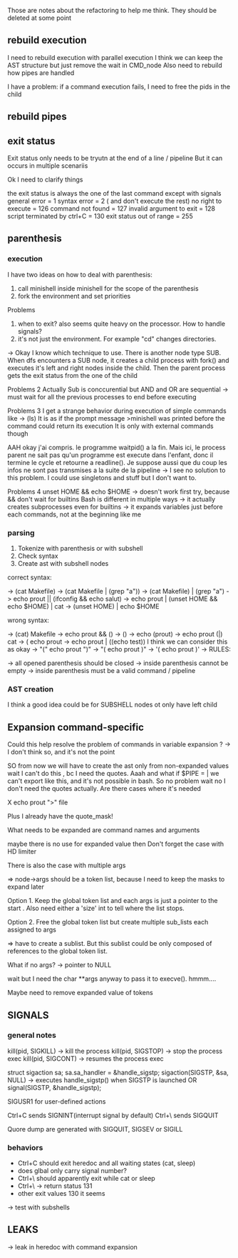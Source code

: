 Those are notes about the refactoring to help me think. They should be deleted at some point

## rebuild execution

I need to rebuild execution with parallel execution
I think we can keep the AST structure but just remove the wait in CMD_node
Also need to rebuild how pipes are handled

I have a problem: if a command execution fails, I need to free the pids in the child 

## rebuild pipes


## exit status

Exit status only needs to be tryutn at the end of a line / pipeline
But it can occurs in multiple scenariis

Ok I need to clarify things

the exit status is always the one of the last command except with signals
general error = 1
syntax error = 2 ( and don't execute the rest)
no right to execute = 126
command not found = 127
invalid argument to exit = 128
script terminated by ctrl+C = 130
exit status out of range = 255

## parenthesis

### execution

I have two ideas on how to deal with parenthesis:
1. call minishell inside minishell for the scope of the parenthesis
2. fork the environment and set priorities

Problems
1. when to exit? also seems quite heavy on the processor. How to handle signals?
2. it's not just the environment. For example "cd" changes directories.

-> Okay I know which technique to use. There is another node type SUB. When dfs 
encounters a SUB node, it creates a child process with fork() and executes it's left and right nodes inside the child.
Then the parent process gets the exit status from the one of the child

Problems 2
Actually Sub is conccurential but AND and OR are sequential -> must wait for all the previous processes to end before executing

Problems 3
I get a strange behavior during execution of simple commands like -> (ls)
It is as if the prompt message >minishell was printed before the command could return its execution
It is only with external commands though

AAH okay j'ai compris.
le programme waitpid() a la fin. Mais ici, le process parent ne sait pas qu'un programme est execute dans l'enfant, donc il termine le cycle et retourne a readline(). Je suppose aussi que du coup les infos ne sont pas transmises a la suite de la pipeline
-> I see no solution to this problem. I could use singletons and stuff but I don't want to.

Problems 4
unset HOME && echo $HOME -> doesn't work first try, because && don't wait for builtins
Bash is different in multiple ways
-> it actually creates subprocesses even for builtins
-> it expands variables just before each commands, not at the beginning like me


### parsing

1. Tokenize with parenthesis or with subshell
2. Check syntax
3. Create ast with subshell nodes

correct syntax:

-> (cat Makefile)
-> (cat Makefile | (grep "a")) 
-> (cat Makefile) | (grep "a")
-> echo prout || (ifconfig && echo salut)
-> echo prout | (unset HOME && echo $HOME) | cat
-> (unset HOME) | echo $HOME

wrong syntax:

-> (cat) Makefile
-> echo prout && ()
-> ()
-> echo (prout) 
-> echo prout (|) cat
-> ( echo prout 
-> echo prout | ((echo test))   I think we can consider this as okay
-> "(" echo prout ")"
-> "( echo prout )"
-> '( echo prout )'
-> 
RULES:

-> all opened parenthesis should be closed
-> inside parenthesis cannot be empty
-> inside parenthesis must be a valid command / pipeline

### AST creation

I think a good idea could be for SUBSHELL nodes ot only have left child

## Expansion command-specific

Could this help resolve the problem of commands in variable expansion ?
-> I don't think so, and it's not the point

SO from now we will have to create the ast only from non-expanded values
wait I can't do this , bc I need the quotes.
Aaah and what if $PIPE = |
we can't export like this, and it's not possible in bash. So no problem
wait no I don't need the quotes actually. Are there cases where it's needed

X echo prout ">" file

Plus I already have the quote_mask!

What needs to be expanded are command names and arguments

maybe there is no use for expanded value then
Don't forget the case with HD limiter

There is also the case with multiple args

=> node->args should be a token list, because I need to keep the masks to expand later 

Option 1. Keep the global token list and each args is just a pointer to the start
. Also need either a 'size' int to tell where the list stops.

Option 2. Free the global token list but create multiple sub_lists each assigned to args

=> have to create a sublist. But this sublist could be only composed of references to 
the global token list.

What if no args?
-> pointer to NULL

wait but I need the char **args anyway to pass it to execve().
hmmm....

Maybe need to remove expanded value of tokens

## SIGNALS

### general notes

kill(pid, SIGKILL) -> kill the process
kill(pid, SIGSTOP) -> stop the process exec
kill(pid, SIGCONT) -> resumes the process exec

struct sigaction sa;
sa.sa_handler = &handle_sigstp;
sigaction(SIGSTP, &sa, NULL)    -> executes handle_sigstp() when SIGSTP is launched
OR
signal(SIGSTP, &handle_sigstp);

SIGUSR1 for user-defined actions
 
Ctrl+C sends SIGNINT(interrupt signal by default)
Ctrl+\ sends SIGQUIT

Quore dump are generated with SIGQUIT, SIGSEV or SIGILL

### behaviors

- Ctrl+C should exit heredoc and all waiting states (cat, sleep)
- does glbal only carry signal number?
- Ctrl+\ should apparently exit while cat or sleep
- Ctrl+\ -> return status 131
- other exit values 130 it seems

-> test with subshells


## LEAKS

-> leak in heredoc with command expansion
